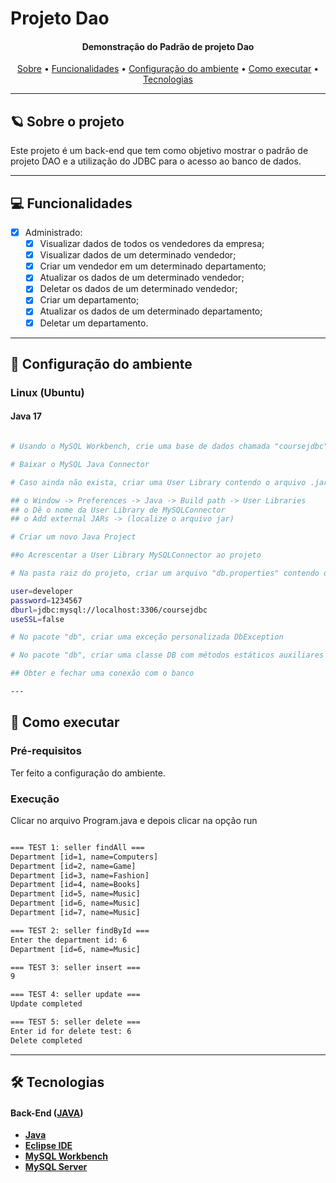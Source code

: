 # Projeto Dao

<h4 align="center"> 
	Demonstração do Padrão de projeto Dao
</h4>

<p align="center">
 <a href="#-sobre-o-projeto">Sobre</a> •
 <a href="#-funcionalidades">Funcionalidades</a> •
 <a href="#-Configuração-do-ambiente">Configuração do ambiente</a> • 
 <a href="#-como-executar">Como executar</a> • 
 <a href="#-tecnologias">Tecnologias</a> 
</p>

---

## :ringed_planet: Sobre o projeto

Este projeto é um back-end que tem como objetivo mostrar o padrão de projeto DAO e a utilização do JDBC para o acesso ao banco de dados.

---

## 💻 Funcionalidades
 
- [x] Administrado:
  - [x] Visualizar dados de todos os vendedores da empresa;
  - [x] Visualizar dados de um determinado vendedor;
  - [x] Criar um vendedor em um determinado departamento;
  - [x] Atualizar os dados de um determinado vendedor;
  - [x] Deletar os dados de um determinado vendedor;
  - [x] Criar um departamento;
  - [x] Atualizar os dados de um determinado departamento;
  - [x] Deletar um departamento.

---

## 🎨 Configuração do ambiente

### Linux (Ubuntu)

#### Java 17 

```bash

# Usando o MySQL Workbench, crie uma base de dados chamada "coursejdbc"

# Baixar o MySQL Java Connector

# Caso ainda não exista, criar uma User Library contendo o arquivo .jar do driver do MySQL

## o Window -> Preferences -> Java -> Build path -> User Libraries
## o Dê o nome da User Library de MySQLConnector
## o Add external JARs -> (localize o arquivo jar)

# Criar um novo Java Project

##o Acrescentar a User Library MySQLConnector ao projeto

# Na pasta raiz do projeto, criar um arquivo "db.properties" contendo os dados de conexão:

user=developer
password=1234567
dburl=jdbc:mysql://localhost:3306/coursejdbc
useSSL=false

# No pacote "db", criar uma exceção personalizada DbException

# No pacote "db", criar uma classe DB com métodos estáticos auxiliares

## Obter e fechar uma conexão com o banco

---


```

## 🚀 Como executar

### Pré-requisitos

Ter feito a configuração do ambiente.

### Execução

Clicar no arquivo Program.java e depois clicar na opção run

```bash

=== TEST 1: seller findAll ===
Department [id=1, name=Computers]
Department [id=2, name=Game]
Department [id=3, name=Fashion]
Department [id=4, name=Books]
Department [id=5, name=Music]
Department [id=6, name=Music]
Department [id=7, name=Music]

=== TEST 2: seller findById ===
Enter the department id: 6
Department [id=6, name=Music]

=== TEST 3: seller insert ===
9

=== TEST 4: seller update ===
Update completed

=== TEST 5: seller delete ===
Enter id for delete test: 6
Delete completed

```

---

## 🛠 Tecnologias

#### **Back-End**  ([JAVA](https://docs.oracle.com/en/java/))

-   **[Java](/)**
-   **[Eclipse IDE](https://eclipseide.org/)**
-   **[MySQL Workbench](https://www.mysql.com/products/workbench/)**
-   **[MySQL Server](https://dev.mysql.com/downloads/mysql/)**
